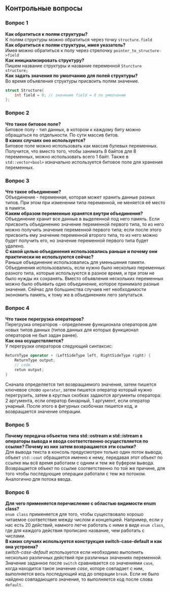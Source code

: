 ## Контрольные вопросы

### Вопрос 1

**Как обратиться к полям структуры?**  
К полям структуры можно обратиться через точку `structure.field`  
**Как обратиться к полям структуры, имея указатель?**  
Имея можно обратиться к полу через стрелочку `pointer_to_structure->field`  
**Как инициализировать структуру?**  
Пишем название структуры и название переменной `Sturcture structure;`  
**Как задать значения по умолчанию для полей структуры?**  
Во время объявления структуры присвоить полям значение.

```c++
struct Structure{
    int field = 0; // значение field = 0 по умолчанию
};
```

### Вопрос 2

**Что такое битовое поле?**  
Битовое полу - тип данных, в котором к каждому биту можно обращаться по отдельности. По сути массив битов.  
**В каких случаях оно используется?**  
Битовое поле можно использовать как массив булевых переменных. Получится, что вместо того, чтобы занимать 8 байтов для 8
переменных, можно использовать всего 1 байт. Также в `std::vector<bool>` изначально используется битовое поле для
хранения переменных.

### Вопрос 3

**Что такое объединение?**  
Объединение - переменная, которая может хранить данные разных типов. При этом при изменении типа переменной, не меняется
её место в памяти.  
**Каким образом переменные хранятся внутри объединения?**  
Объединение хранит все данные в выделенной под него память. Если присвоить объединению значение переменной первого типа,
то из него можно получить значение переменной первого типа; если после этого присвоить ему значение переменной второго
типа, то из него можно будет получить его, но значение переменной первого типа будет удалено.  
**С какой целью объединения использовались раньше и почему они практически не используются сейчас?**  
Раньше объединение использовались для уменьшения памяти. Объединения использовались, если нужно было несколько
переменных разного типа, которые используются в разное время, и при этом не было нужды их сохранять. Вместо объявления
нескольких переменных можно было объявить одно объединение, которое принимало разные значения. Сейчас для большинства
случаев нет необходимости экономить память, к тому же в объединениях лего запутаться.

### Вопрос 4

**Что такое перегрузка операторов?**  
Перегрузка операторов - определение функционала операторов для новых типов данных (типов данных для которых функционал
операторов не был задан ранее).  
**Как она осуществляется?**  
У перегрузки операторов следующий синтаксис:

```c++
ReturnType operator + (LeftSideType left, RightSideType right) {
    ReturnType output;
    // code
    retun output;
}
```

Сначала определяется тип возвращаемого значения, затем пишется ключевое слово `operator`, затем пишется оператор который
нужно перегрузить, затем в круглых скобках задаются аргументы оператора: 2 аргумента, если оператор бинарный, 1
аргумент, если оператор унарный. После этого в фигурных скобочках пишется код, и возвращается значение операции.

### Вопрос 5

**Почему передача объектов типа std::ostream и std::istream в операторы вывода и ввода соответственно осуществляется по
ссылке? Почему из них затем возвращаются эти ссылки?**  
Для вывода текста в консоль предусмотрен только один поток вывода, объект
`std::cout` обращается именно к нему, передавая этот объект по ссылке мы всё время работаем с одним и тем же буфером
вывода. Возвращается объект по ссылке соответственно по той же причине, для того чтобы последующие операции работали с
тем же потоком. Аналогично для потока ввода.

### Вопрос 6

**Для чего применяется перечисление с областью видимости enum class?**  
`enum class` применяется для того, чтобы существовало хорошо читаемое соответствие между числом и концепцией. Например,
если у нас есть 20 действий, намного легче работать с ними в виде `enum class`, где для каждого действия прописано
название, чем работать с числами.  
**В каких случаях используется конструкция switch-case-default и как она устроена?**  
_switch-case-default_ используется если необходимо выполнить несколько различных действий при различных значениях
переменной. Значение заданное после `switch` сравнивается со значениями `case`, когда находится такое значение _case_,
которе совпадает с ним, выполняется весь последующий код до операции `break`. Если не было найдено совпадающего
значения, то выполняется код после слова `default`.